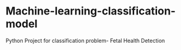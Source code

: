 # Machine-learning-classification-model
Python Project for classification problem- Fetal Health Detection
